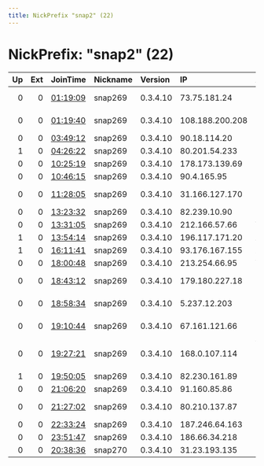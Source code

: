 ```yaml
---
title: NickPrefix "snap2" (22)
---
```


# NickPrefix: "snap2" (22)

|   Up |   Ext | JoinTime                                                                                            | Nickname   | Version   | IP              | AS                                   | CC   |   ORp |   Dirp | OS    | Contact   |   eFamMembers |
|-----:|------:|:----------------------------------------------------------------------------------------------------|:-----------|:----------|:----------------|:-------------------------------------|:-----|------:|-------:|:------|:----------|--------------:|
|    0 |     0 | [01:19:09](https://metrics.torproject.org/rs.html#details/459BFD923234D1C047BC570A773E1E80BED44D7B) | snap269    | 0.3.4.10  | 73.75.181.24    | Comcast Cable Communications, LLC    | us   | 34379 |      0 | Linux | None      |             1 |
|    0 |     0 | [01:19:40](https://metrics.torproject.org/rs.html#details/26463AF421842399121583E0A362E4EEDAACF4ED) | snap269    | 0.3.4.10  | 108.188.200.208 | BRIGHT HOUSE NETWORKS, LLC           | us   | 46109 |      0 | Linux | None      |             1 |
|    0 |     0 | [03:49:12](https://metrics.torproject.org/rs.html#details/367987EB99666B0ACC8E37FEB49CA122E552C81F) | snap269    | 0.3.4.10  | 90.18.114.20    | Orange                               | fr   | 33815 |      0 | Linux | None      |             1 |
|    1 |     0 | [04:26:22](https://metrics.torproject.org/rs.html#details/B379A21219E5759DB1C5FF5A17001C068FC81A9C) | snap269    | 0.3.4.10  | 80.201.54.233   | Proximus NV                          | be   | 40287 |      0 | Linux | None      |             1 |
|    0 |     0 | [10:25:19](https://metrics.torproject.org/rs.html#details/D29C710FE2359A86C7E233F5CE3C4ED529652E8F) | snap269    | 0.3.4.10  | 178.173.139.69  | Shiraz Hamyar Co.                    | ir   | 41691 |      0 | Linux | None      |             1 |
|    0 |     0 | [10:46:15](https://metrics.torproject.org/rs.html#details/5B26717FFB21C4318F968CFE46F918A4F9F8EFDD) | snap269    | 0.3.4.10  | 90.4.165.95     | Orange                               | fr   | 43279 |      0 | Linux | None      |             1 |
|    0 |     0 | [11:28:05](https://metrics.torproject.org/rs.html#details/AE87872FBD29F7C94815056F5A6FF59364490DD5) | snap269    | 0.3.4.10  | 31.166.127.170  | Bayanat Al-Oula For Network Services | sa   | 35815 |      0 | Linux | None      |             1 |
|    0 |     0 | [13:23:32](https://metrics.torproject.org/rs.html#details/3231161E26219A56F5C9031DDE97D1DB3233B9BA) | snap269    | 0.3.4.10  | 82.239.10.90    | Free SAS                             | fr   | 44265 |      0 | Linux | None      |             1 |
|    0 |     0 | [13:31:05](https://metrics.torproject.org/rs.html#details/15E19D1B7C632D1F1524A329729E72DC86FB788B) | snap269    | 0.3.4.10  | 212.166.57.66   | WIN S.A.                             | be   | 33371 |      0 | Linux | None      |             1 |
|    1 |     0 | [13:54:14](https://metrics.torproject.org/rs.html#details/4D5E39A104511D429231C9C3FEC0C7ECC1555527) | snap269    | 0.3.4.10  | 196.117.171.20  | ASMedi                               | ma   | 39237 |      0 | Linux | None      |             1 |
|    1 |     0 | [16:11:41](https://metrics.torproject.org/rs.html#details/2CF93A87874414EE570C982C852FA2BCBE9FD015) | snap269    | 0.3.4.10  | 93.176.167.155  | Xtra Telecom S.A.                    | es   | 40253 |      0 | Linux | None      |             1 |
|    0 |     0 | [18:00:48](https://metrics.torproject.org/rs.html#details/22EAD41B1B5369A1505DBE9CF4881D06474BA836) | snap269    | 0.3.4.10  | 213.254.66.95   | Vodafone Ono, S.A.                   | es   | 43583 |      0 | Linux | None      |             1 |
|    0 |     0 | [18:43:12](https://metrics.torproject.org/rs.html#details/953F92E04D400525346B599D518445927B89F6FB) | snap269    | 0.3.4.10  | 179.180.227.18  | TELEFu00D4NICA BRASIL S.A            | br   | 35041 |      0 | Linux | None      |             1 |
|    0 |     0 | [18:58:34](https://metrics.torproject.org/rs.html#details/4874CCB8D582DC250FF09D0AEA6BE7140353E724) | snap269    | 0.3.4.10  | 5.237.12.203    | Iran Telecommunication Company PJS   | ir   | 45795 |      0 | Linux | None      |             1 |
|    0 |     0 | [19:10:44](https://metrics.torproject.org/rs.html#details/87A34E5B8CC5C5194F39A652031F4386BCCDA82F) | snap269    | 0.3.4.10  | 67.161.121.66   | Comcast Cable Communications, LLC    | us   | 39611 |      0 | Linux | None      |             1 |
|    0 |     0 | [19:27:21](https://metrics.torproject.org/rs.html#details/844C2A2CD52173D0F8769F0E2925A1585E0BD479) | snap269    | 0.3.4.10  | 168.0.107.114   | VIA SUL TELECOMUNICAu00C7OES LTDA ME | br   | 37827 |      0 | Linux | None      |             1 |
|    1 |     0 | [19:50:05](https://metrics.torproject.org/rs.html#details/3CF381B443AD4A686AD774FF95DFF812F977E306) | snap269    | 0.3.4.10  | 82.230.161.89   | Free SAS                             | fr   | 34225 |      0 | Linux | None      |             1 |
|    0 |     0 | [21:06:20](https://metrics.torproject.org/rs.html#details/814BC6CC2545C437A17005CACC67DC9DEC313248) | snap269    | 0.3.4.10  | 91.160.85.86    | Free SAS                             | fr   | 34199 |      0 | Linux | None      |             1 |
|    0 |     0 | [21:27:02](https://metrics.torproject.org/rs.html#details/1C05EFE7E0CB537E23D4483166113670B687C36D) | snap269    | 0.3.4.10  | 80.210.137.87   | Information Technology Company ITC   | ir   | 42909 |      0 | Linux | None      |             1 |
|    0 |     0 | [22:33:24](https://metrics.torproject.org/rs.html#details/24ACD8C9F158C9652F1CA57E63E3FDB3F9A27FAD) | snap269    | 0.3.4.10  | 187.246.64.163  | Mega Cable, S.A. de C.V.             | mx   | 42183 |      0 | Linux | None      |             1 |
|    0 |     0 | [23:51:47](https://metrics.torproject.org/rs.html#details/213AF055CF224B59FD579660F352F77C6E0A9DC7) | snap269    | 0.3.4.10  | 186.66.34.218   | Satnet                               | ec   | 32894 |      0 | Linux | None      |             1 |
|    0 |     0 | [20:38:36](https://metrics.torproject.org/rs.html#details/CC7CDA35789C52EFECE66C1F7DAA1BB9EDC56A86) | snap270    | 0.3.4.10  | 31.23.193.135   | Rostelecom                           | ru   | 38595 |      0 | Linux | None      |             1 |
